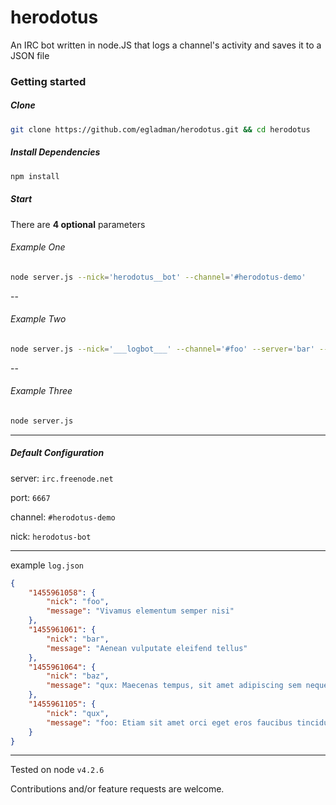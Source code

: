 # herodotus
An IRC bot written in node.JS that logs a channel's activity and saves it to a JSON file



### Getting started

##### Clone
```bash
git clone https://github.com/egladman/herodotus.git && cd herodotus
```
##### Install Dependencies
```bash
npm install
```



##### Start

There are **4 optional** parameters

###### Example One

```bash
node server.js --nick='herodotus__bot' --channel='#herodotus-demo'
```

--

###### Example Two

```bash
node server.js --nick='___logbot___' --channel='#foo' --server='bar' --port=1234
```

--

###### Example Three

```bash
node server.js
```

---

##### Default Configuration

server: `irc.freenode.net`

port: `6667`

channel: `#herodotus-demo`

nick: `herodotus-bot`


---

example `log.json`

```json
{
	"1455961058": {
		"nick": "foo",
		"message": "Vivamus elementum semper nisi"
	},
	"1455961061": {
		"nick": "bar",
		"message": "Aenean vulputate eleifend tellus"
	},
	"1455961064": {
		"nick": "baz",
		"message": "qux: Maecenas tempus, sit amet adipiscing sem neque sed ipsum"
	},
	"1455961105": {
		"nick": "qux",
		"message": "foo: Etiam sit amet orci eget eros faucibus tincidunt"
	}
}
```

---

Tested on node `v4.2.6`

Contributions and/or feature requests are welcome.
